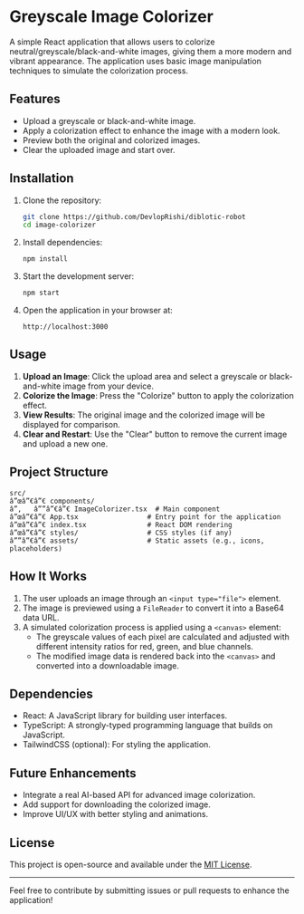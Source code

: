 
# Greyscale Image Colorizer

A simple React application that allows users to colorize neutral/greyscale/black-and-white images, giving them a more modern and vibrant appearance. The application uses basic image manipulation techniques to simulate the colorization process.

## Features
- Upload a greyscale or black-and-white image.
- Apply a colorization effect to enhance the image with a modern look.
- Preview both the original and colorized images.
- Clear the uploaded image and start over.

## Installation

1. Clone the repository:
   ```bash
   git clone https://github.com/DevlopRishi/diblotic-robot
   cd image-colorizer
   ```

2. Install dependencies:
   ```bash
   npm install
   ```

3. Start the development server:
   ```bash
   npm start
   ```

4. Open the application in your browser at:
   ```
   http://localhost:3000
   ```

## Usage

1. **Upload an Image**: Click the upload area and select a greyscale or black-and-white image from your device.
2. **Colorize the Image**: Press the "Colorize" button to apply the colorization effect.
3. **View Results**: The original image and the colorized image will be displayed for comparison.
4. **Clear and Restart**: Use the "Clear" button to remove the current image and upload a new one.

## Project Structure

```
src/
â”œâ”€â”€ components/
â”‚   â””â”€â”€ ImageColorizer.tsx  # Main component
â”œâ”€â”€ App.tsx                 # Entry point for the application
â”œâ”€â”€ index.tsx               # React DOM rendering
â”œâ”€â”€ styles/                 # CSS styles (if any)
â””â”€â”€ assets/                 # Static assets (e.g., icons, placeholders)
```

## How It Works

1. The user uploads an image through an `<input type="file">` element.
2. The image is previewed using a `FileReader` to convert it into a Base64 data URL.
3. A simulated colorization process is applied using a `<canvas>` element:
   - The greyscale values of each pixel are calculated and adjusted with different intensity ratios for red, green, and blue channels.
   - The modified image data is rendered back into the `<canvas>` and converted into a downloadable image.

## Dependencies

- React: A JavaScript library for building user interfaces.
- TypeScript: A strongly-typed programming language that builds on JavaScript.
- TailwindCSS (optional): For styling the application.

## Future Enhancements

- Integrate a real AI-based API for advanced image colorization.
- Add support for downloading the colorized image.
- Improve UI/UX with better styling and animations.

## License

This project is open-source and available under the [MIT License](LICENSE).

---

Feel free to contribute by submitting issues or pull requests to enhance the application!
